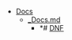 - <a href = "E:\Node_projects\Node_Way\NBase\_Md\_Index\_Git\contaners\Learn_this\_in_stash\_stash_2\Bash\Docs\cat.Docs\dir.Docs.md">Docs</a>
    - <a href = "E:\Node_projects\Node_Way\NBase\_Md\_Index\_Git\contaners\Learn_this\_in_stash\_stash_2\Bash\Docs\_Docs.md">_Docs.md</a>
        - *# [DNF](https://docs.fedoraproject.org/ru/fedora/rawhide/system-administrators-guide/package-management/DNF/)
